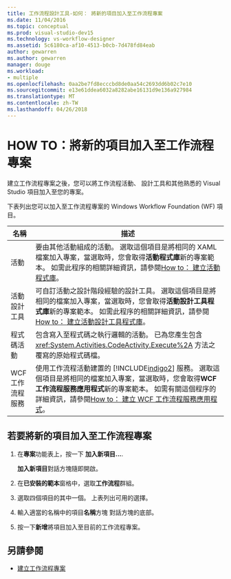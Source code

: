 ```yaml
---
title: 工作流程設計工具-如何： 將新的項目加入至工作流程專案
ms.date: 11/04/2016
ms.topic: conceptual
ms.prod: visual-studio-dev15
ms.technology: vs-workflow-designer
ms.assetid: 5c6180ca-af10-4513-b0cb-7d478fd84eab
author: gewarren
ms.author: gewarren
manager: douge
ms.workload:
- multiple
ms.openlocfilehash: 0aa2be7fd8ecccbd8de0aa54c2693dd6b02c7e10
ms.sourcegitcommit: e13e61ddea6032a8282abe16131d9e136a927984
ms.translationtype: MT
ms.contentlocale: zh-TW
ms.lasthandoff: 04/26/2018
---
```

# <a name="how-to-add-a-new-item-to-a-workflow-project"></a>HOW TO：將新的項目加入至工作流程專案

建立工作流程專案之後，您可以將工作流程活動、 設計工具和其他熟悉的 Visual Studio 項目加入至您的專案。

下表列出您可以加入至工作流程專案的 Windows Workflow Foundation (WF) 項目。

|名稱|描述|
|----------|-----------------|
|活動|要由其他活動組成的活動。 選取這個項目是將相同的 XAML 檔案加入專案，當選取時，您會取得**活動程式庫**新的專案範本。 如需此程序的相關詳細資訊，請參閱[How to： 建立活動程式庫](../workflow-designer/how-to-create-an-activity-library.md)。|
|活動設計工具|可自訂活動之設計階段經驗的設計工具。 選取這個項目是將相同的檔案加入專案，當選取時，您會取得**活動設計工具程式庫**新的專案範本。 如需此程序的相關詳細資訊，請參閱[How to： 建立活動設計工具程式庫](../workflow-designer/how-to-create-an-activity-designer-library.md)。|
|程式碼活動|包含寫入至程式碼之執行邏輯的活動。 已為您產生包含 <xref:System.Activities.CodeActivity.Execute%2A> 方法之覆寫的原始程式碼檔。|
|WCF 工作流程服務|使用工作流程活動建置的 [!INCLUDE[indigo2](../workflow-designer/includes/indigo2_md.md)] 服務。 選取這個項目是將相同的檔案加入專案，當選取時，您會取得**WCF 工作流程服務應用程式**新的專案範本。 如需有關這個程序的詳細資訊，請參閱[How to： 建立 WCF 工作流程服務應用程式](../workflow-designer/how-to-create-a-wcf-workflow-service-application.md)。|

## <a name="to-add-a-new-item-to-a-workflow-project"></a>若要將新的項目加入至工作流程專案

1.  在**專案**功能表上，按一下 **加入新項目...**.

     **加入新項目**對話方塊隨即開啟。

2.  在**已安裝的範本**窗格中，選取**工作流程**群組。

3.  選取四個項目的其中一個。 上表列出可用的選擇。

4.  輸入適當的名稱中的項目**名稱**方塊 對話方塊的底部。

5.  按一下**新增**將項目加入至目前的工作流程專案。

## <a name="see-also"></a>另請參閱

- [建立工作流程專案](../workflow-designer/creating-a-workflow-project.md)
